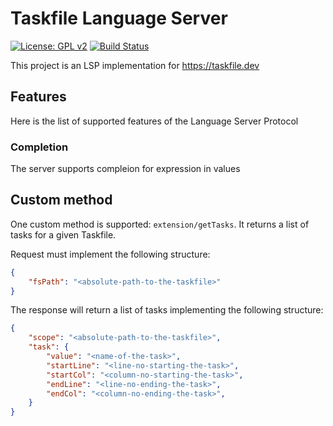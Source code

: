 # Taskfile Language Server

[![License: GPL v2](https://img.shields.io/badge/License-GPL%20v2-blue.svg)](https://www.gnu.org/licenses/old-licenses/gpl-2.0.en.html)
[![Build Status](https://dev.azure.com/paulvarache/taskfile-language-server/_apis/build/status/paulvarache.taskfile-language-server?branchName=master)](https://dev.azure.com/paulvarache/taskfile-language-server/_build/latest?definitionId=2&branchName=master)

This project is an LSP implementation for https://taskfile.dev

## Features

Here is the list of supported features of the Language Server Protocol

### Completion

The server supports compleion for expression in values

## Custom method

One custom method is supported: `extension/getTasks`. It returns a list of tasks for a given Taskfile.

Request must implement the following structure: 

```json
{
    "fsPath": "<absolute-path-to-the-taskfile>"
}
```

The response will return a list of tasks implementing the following structure:

```json
{
    "scope": "<absolute-path-to-the-taskfile>",
    "task": {
        "value": "<name-of-the-task>",
        "startLine": "<line-no-starting-the-task>",
        "startCol": "<column-no-starting-the-task>",
        "endLine": "<line-no-ending-the-task>",
        "endCol": "<column-no-ending-the-task>",
    }
}
```

